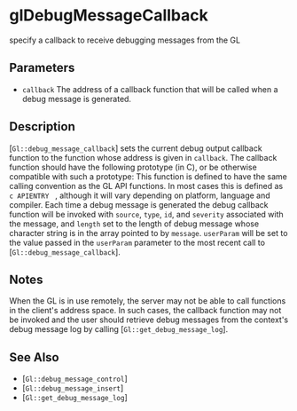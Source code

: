 # glDebugMessageCallback
specify a callback to receive debugging messages from the GL

## Parameters
- `callback`
  The address of a callback function that will be called when a debug
  message is generated.

## Description
[`Gl::debug_message_callback`] sets the current debug output callback
  function to the function whose address is given in `callback`. The
  callback function should have the following prototype (in C), or be
  otherwise compatible with such a prototype:
This function is defined to have the same calling convention as the GL
  API functions. In most cases this is defined as ```c APIENTRY ``` ,
  although it will vary depending on platform, language and compiler.
Each time a debug message is generated the debug callback function
  will be invoked with `source`, `type`, `id`, and `severity` associated
  with the message, and `length` set to the length of debug message
  whose character string is in the array pointed to by `message`.
  `userParam` will be set to the value passed in the `userParam`
  parameter to the most recent call to [`Gl::debug_message_callback`].

## Notes
When the GL is in use remotely, the server may not be able to call
  functions in the client's address space. In such cases, the callback
  function may not be invoked and the user should retrieve debug
  messages from the context's debug message log by calling
  [`Gl::get_debug_message_log`].

## See Also
- [`Gl::debug_message_control`]
- [`Gl::debug_message_insert`]
- [`Gl::get_debug_message_log`]
